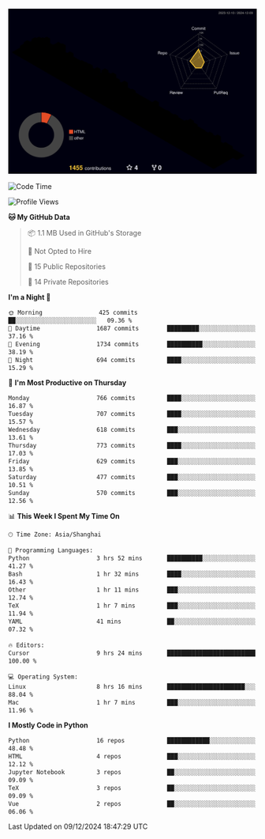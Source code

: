 <!--![](https://raw.githubusercontent.com/BorisYang326/BorisYang326/output/github-contribution-grid-snake-dark.svg) -->
![](./profile-3d-contrib/profile-night-rainbow.svg)
<!--START_SECTION:waka-->
![Code Time](http://img.shields.io/badge/Code%20Time-668%20hrs%2011%20mins-blue)

![Profile Views](http://img.shields.io/badge/Profile%20Views-0-blue)

**🐱 My GitHub Data** 

> 📦 1.1 MB Used in GitHub's Storage 
 > 
> 🚫 Not Opted to Hire
 > 
> 📜 15 Public Repositories 
 > 
> 🔑 14 Private Repositories 
 > 
**I'm a Night 🦉** 

```text
🌞 Morning                425 commits         ██░░░░░░░░░░░░░░░░░░░░░░░   09.36 % 
🌆 Daytime                1687 commits        █████████░░░░░░░░░░░░░░░░   37.16 % 
🌃 Evening                1734 commits        ██████████░░░░░░░░░░░░░░░   38.19 % 
🌙 Night                  694 commits         ████░░░░░░░░░░░░░░░░░░░░░   15.29 % 
```
📅 **I'm Most Productive on Thursday** 

```text
Monday                   766 commits         ████░░░░░░░░░░░░░░░░░░░░░   16.87 % 
Tuesday                  707 commits         ████░░░░░░░░░░░░░░░░░░░░░   15.57 % 
Wednesday                618 commits         ███░░░░░░░░░░░░░░░░░░░░░░   13.61 % 
Thursday                 773 commits         ████░░░░░░░░░░░░░░░░░░░░░   17.03 % 
Friday                   629 commits         ███░░░░░░░░░░░░░░░░░░░░░░   13.85 % 
Saturday                 477 commits         ███░░░░░░░░░░░░░░░░░░░░░░   10.51 % 
Sunday                   570 commits         ███░░░░░░░░░░░░░░░░░░░░░░   12.56 % 
```


📊 **This Week I Spent My Time On** 

```text
🕑︎ Time Zone: Asia/Shanghai

💬 Programming Languages: 
Python                   3 hrs 52 mins       ██████████░░░░░░░░░░░░░░░   41.27 % 
Bash                     1 hr 32 mins        ████░░░░░░░░░░░░░░░░░░░░░   16.43 % 
Other                    1 hr 11 mins        ███░░░░░░░░░░░░░░░░░░░░░░   12.74 % 
TeX                      1 hr 7 mins         ███░░░░░░░░░░░░░░░░░░░░░░   11.94 % 
YAML                     41 mins             ██░░░░░░░░░░░░░░░░░░░░░░░   07.32 % 

🔥 Editors: 
Cursor                   9 hrs 24 mins       █████████████████████████   100.00 % 

💻 Operating System: 
Linux                    8 hrs 16 mins       ██████████████████████░░░   88.04 % 
Mac                      1 hr 7 mins         ███░░░░░░░░░░░░░░░░░░░░░░   11.96 % 
```

**I Mostly Code in Python** 

```text
Python                   16 repos            ████████████░░░░░░░░░░░░░   48.48 % 
HTML                     4 repos             ███░░░░░░░░░░░░░░░░░░░░░░   12.12 % 
Jupyter Notebook         3 repos             ██░░░░░░░░░░░░░░░░░░░░░░░   09.09 % 
TeX                      3 repos             ██░░░░░░░░░░░░░░░░░░░░░░░   09.09 % 
Vue                      2 repos             ██░░░░░░░░░░░░░░░░░░░░░░░   06.06 % 
```




 Last Updated on 09/12/2024 18:47:29 UTC
<!--END_SECTION:waka-->
